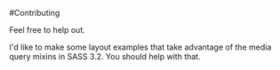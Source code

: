 #Contributing

Feel free to help out. 

I'd like to make some layout examples that take advantage of the media query mixins in SASS 3.2. You should help with that.